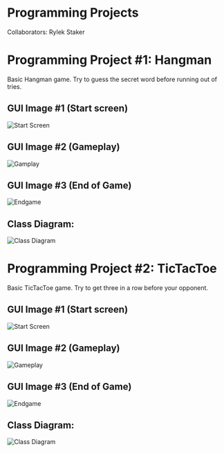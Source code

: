 # Programming Projects
Collaborators: Rylek Staker

# Programming Project #1: Hangman
Basic Hangman game. Try to guess the secret word before running out of tries.

## GUI Image #1 (Start screen)
![Start Screen](https://github.com/RylekStaker/ProgrammingProjects/blob/main/images/StartScreen.JPG?raw=true)

## GUI Image #2 (Gameplay)
![Gamplay](https://github.com/RylekStaker/ProgrammingProjects/blob/main/images/Gameplay.JPG?raw=true)

## GUI Image #3 (End of Game)
![Endgame](https://github.com/RylekStaker/ProgrammingProjects/blob/main/images/EndGame.JPG?raw=true)

## Class Diagram:
![Class Diagram](https://github.com/RylekStaker/ProgrammingProjects/blob/main/images/HangmanClassDiagram.png?raw=true)

# Programming Project #2: TicTacToe
Basic TicTacToe game. Try to get three in a row before your opponent.

## GUI Image #1 (Start screen)
![Start Screen](https://github.com/RylekStaker/ProgrammingProjects/blob/main/images/StartScreenTicTacToe.JPG?raw=true)

## GUI Image #2 (Gameplay)
![Gameplay](https://github.com/RylekStaker/ProgrammingProjects/blob/main/images/GameplayTicTacToe.JPG?raw=true)

## GUI Image #3 (End of Game)
![Endgame](https://github.com/RylekStaker/ProgrammingProjects/blob/main/images/EndgameTicTacToe.JPG?raw=true)

## Class Diagram:
![Class Diagram](https://github.com/RylekStaker/ProgrammingProjects/blob/main/images/TicTacToeClassDiagram.png?raw=true)
